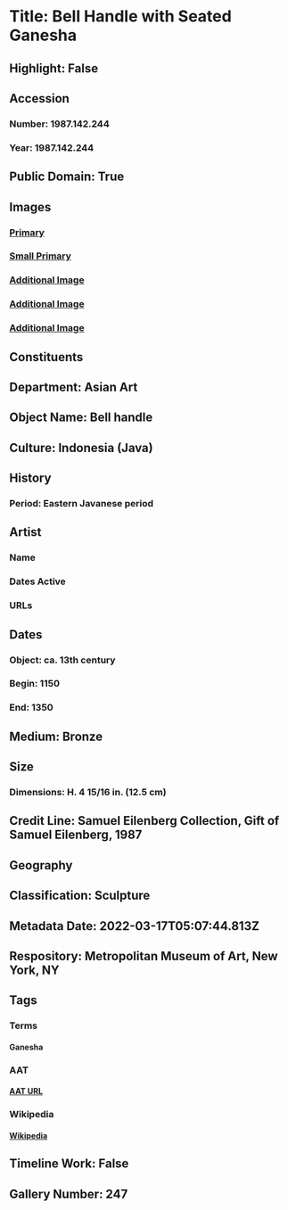 # Title: Bell Handle with Seated Ganesha
## Highlight: False
## Accession
### Number: 1987.142.244
### Year: 1987.142.244
## Public Domain: True
## Images
### [Primary](https://images.metmuseum.org/CRDImages/as/original/DP-23780-001.jpg)
### [Small Primary](https://images.metmuseum.org/CRDImages/as/web-large/DP-23780-001.jpg)
### [Additional Image](https://images.metmuseum.org/CRDImages/as/original/DP-23780-002.jpg)
### [Additional Image](https://images.metmuseum.org/CRDImages/as/original/DP-23780-003.jpg)
### [Additional Image](https://images.metmuseum.org/CRDImages/as/original/DP-23780-004.jpg)
## Constituents
## Department: Asian Art
## Object Name: Bell handle
## Culture: Indonesia (Java)
## History
### Period: Eastern Javanese period
## Artist
### Name
### Dates Active
### URLs
## Dates
### Object: ca. 13th century
### Begin: 1150
### End: 1350
## Medium: Bronze
## Size
### Dimensions: H. 4 15/16 in. (12.5 cm)
## Credit Line: Samuel Eilenberg Collection, Gift of Samuel Eilenberg, 1987
## Geography
## Classification: Sculpture
## Metadata Date: 2022-03-17T05:07:44.813Z
## Respository: Metropolitan Museum of Art, New York, NY
## Tags
### Terms
#### Ganesha
### AAT
#### [AAT URL](http://vocab.getty.edu/page/ia/901000387)
### Wikipedia
#### [Wikipedia]()
## Timeline Work: False
## Gallery Number: 247